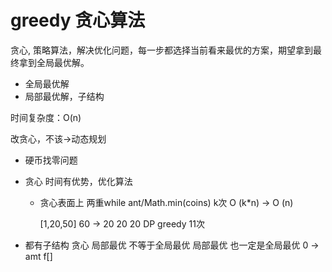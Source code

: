 #  greedy 贪心算法

贪心, 策略算法，解决优化问题，每一步都选择当前看来最优的方案，期望拿到最终拿到全局最优解。

- 全局最优解
- 局部最优解，子结构


时间复杂度：O(n)

改贪心，不该->动态规划

- 硬币找零问题

- 贪心 时间有优势，优化算法
  - 贪心表面上 两重while
    ant/Math.min(coins)   k次
    O (k*n) -> O (n)

    [1,20,50] 60 -> 20 20 20 DP
    greedy 11次

- 都有子结构
  贪心 局部最优 不等于全局最优
  局部最优 也一定是全局最优
  0 -> amt
  f[]
  